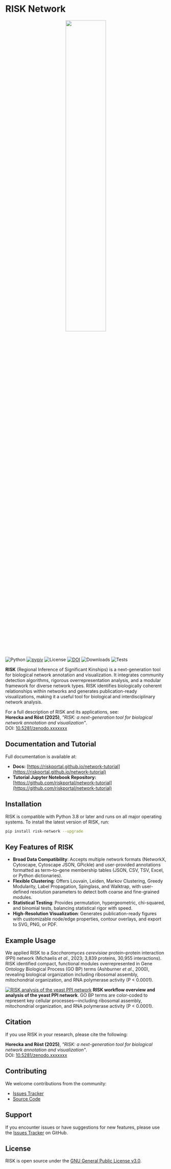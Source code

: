 # RISK Network

<p align="center">
  <img src="https://i.imgur.com/8TleEJs.png" width="50%" />
</p>

<br>

![Python](https://img.shields.io/badge/python-3.8%2B-yellow)
[![pypiv](https://img.shields.io/pypi/v/risk-network.svg)](https://pypi.python.org/pypi/risk-network)
![License](https://img.shields.io/badge/license-GPLv3-purple)
[![DOI](https://zenodo.org/badge/DOI/10.5281/zenodo.xxxxxxx.svg)](https://doi.org/10.5281/zenodo.xxxxxxx)
![Downloads](https://img.shields.io/pypi/dm/risk-network)
![Tests](https://github.com/riskportal/network/actions/workflows/ci.yml/badge.svg)

**RISK** (Regional Inference of Significant Kinships) is a next-generation tool for biological network annotation and visualization. It integrates community detection algorithms, rigorous overrepresentation analysis, and a modular framework for diverse network types. RISK identifies biologically coherent relationships within networks and generates publication-ready visualizations, making it a useful tool for biological and interdisciplinary network analysis.

For a full description of RISK and its applications, see:
<br>
**Horecka and Röst (2025)**, _"RISK: a next-generation tool for biological network annotation and visualization"_.
<br>
DOI: [10.5281/zenodo.xxxxxxx](https://doi.org/10.5281/zenodo.xxxxxxx)

## Documentation and Tutorial

Full documentation is available at:

- **Docs:** [https://riskportal.github.io/network-tutorial](https://riskportal.github.io/network-tutorial)
- **Tutorial Jupyter Notebook Repository:** [https://github.com/riskportal/network-tutorial](https://github.com/riskportal/network-tutorial)

## Installation

RISK is compatible with Python 3.8 or later and runs on all major operating systems. To install the latest version of RISK, run:

```bash
pip install risk-network --upgrade
```

## Key Features of RISK

- **Broad Data Compatibility**: Accepts multiple network formats (NetworkX, Cytoscape, Cytoscape JSON, GPickle) and user-provided annotations formatted as term–to–gene membership tables (JSON, CSV, TSV, Excel, or Python dictionaries).
- **Flexible Clustering**: Offers Louvain, Leiden, Markov Clustering, Greedy Modularity, Label Propagation, Spinglass, and Walktrap, with user-defined resolution parameters to detect both coarse and fine-grained modules.
- **Statistical Testing**: Provides permutation, hypergeometric, chi-squared, and binomial tests, balancing statistical rigor with speed.
- **High-Resolution Visualization**: Generates publication-ready figures with customizable node/edge properties, contour overlays, and export to SVG, PNG, or PDF.

## Example Usage

We applied RISK to a _Saccharomyces cerevisiae_ protein–protein interaction (PPI) network (Michaelis _et al_., 2023; 3,839 proteins, 30,955 interactions). RISK identified compact, functional modules overrepresented in Gene Ontology Biological Process (GO BP) terms (Ashburner _et al_., 2000), revealing biological organization including ribosomal assembly, mitochondrial organization, and RNA polymerase activity (P < 0.0001).

[![RISK analysis of the yeast PPI network](https://i.imgur.com/fSNf5Ad.jpeg)](https://i.imgur.com/fSNf5Ad.jpeg)
**RISK workflow overview and analysis of the yeast PPI network**. GO BP terms are color-coded to represent key cellular processes—including ribosomal assembly, mitochondrial organization, and RNA polymerase activity (P < 0.0001).

## Citation

If you use RISK in your research, please cite the following:

**Horecka and Röst (2025)**, _"RISK: a next-generation tool for biological network annotation and visualization"_.
<br>
DOI: [10.5281/zenodo.xxxxxxx](https://doi.org/10.5281/zenodo.xxxxxxx)

## Contributing

We welcome contributions from the community:

- [Issues Tracker](https://github.com/riskportal/network/issues)
- [Source Code](https://github.com/riskportal/network/tree/main/risk)

## Support

If you encounter issues or have suggestions for new features, please use the [Issues Tracker](https://github.com/riskportal/network/issues) on GitHub.

## License

RISK is open source under the [GNU General Public License v3.0](https://www.gnu.org/licenses/gpl-3.0.en.html).
